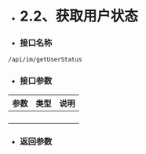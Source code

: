 * # 2.2、获取用户状态

* ### 接口名称

```
/api/im/getUserStatus
```

* ### 接口参数

| 参数 | 类型 | 说明 |
| :--- | :--- | :--- |
|  |  |  |
|  |  |  |
|  |  |  |
|  |  |  |

* ### 返回参数



